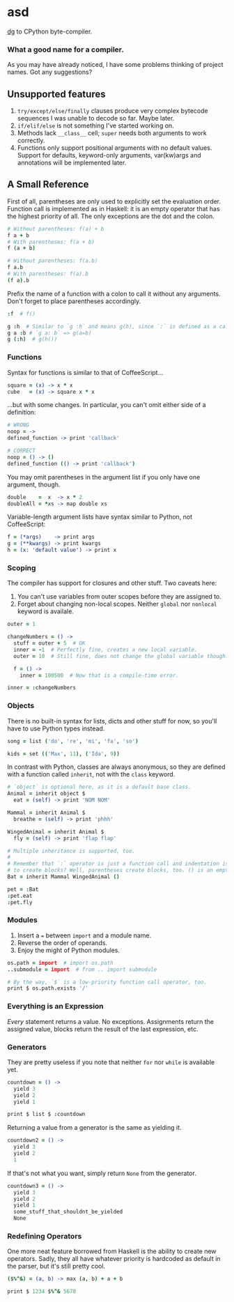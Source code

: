 # asd

[dg](https://github.com/pyos/dg) to CPython byte-compiler.

### What a good name for a compiler.

As you may have already noticed, I have some problems thinking of project names.
Got any suggestions?

## Unsupported features

1. `try/except/else/finally` clauses produce very complex bytecode sequences I was unable to decode so far. Maybe later.
2. `if/elif/else` is not something I've started working on.
3. Methods lack `__class__` cell; `super` needs both arguments to work correctly.
4. Functions only support positional arguments with no default values. Support for defaults, keyword-only arguments, var(kw)args and annotations will be implemented later.

## A Small Reference

First of all, parentheses are only used to explicitly set the evaluation order.
Function call is implemented as in Haskell: it is an empty operator that has
the highest priority of all. The only exceptions are the dot and the colon.

```coffeescript
# Without parentheses: f(a) + b
f a + b
# With parentheses: f(a + b)
f (a + b)

# Without parentheses: f(a.b)
f a.b
# With parentheses: f(a).b
(f a).b
```

Prefix the name of a function with a colon to call it without any arguments.
Don't forget to place parentheses accordingly.

```coffeescript
:f  # f()

g :h  # Similar to `g :h` and means g(h), since `:` is defined as a call operator when not used within another function call.
g a :b # `g a: b` => g(a=b)
g (:h)  # g(h())
```

### Functions

Syntax for functions is similar to that of CoffeeScript...

```coffeescript
square = (x) -> x * x
cube   = (x) -> square x * x
```

...but with some changes. In particular, you can't omit either side of a definition:

```coffeescript
# WRONG
noop = ->
defined_function -> print 'callback'

# CORRECT
noop = () -> ()
defined_function (() -> print 'callback')
```

You may omit parentheses in the argument list if you only have one argument, though.

```coffeescript
double    =  x  -> x * 2
doubleAll = *xs -> map double xs
```

Variable-length argument lists have syntax similar to Python, not CoffeeScript:

```coffeescript
f = (*args)    -> print args
g = (**kwargs) -> print kwargs
h = (x: 'default value') -> print x
```

### Scoping

The compiler has support for closures and other stuff. Two caveats here:

1. You can't use variables from outer scopes before they are assigned to.
2. Forget about changing non-local scopes. Neither `global` nor `nonlocal` keyword is availale.

```coffeescript
outer = 1

changeNumbers = () ->
  stuff = outer + 5  # OK
  inner = -1  # Perfectly fine, creates a new local variable.
  outer = 10  # Still fine, does not change the global variable though.

  f = () ->
    inner = 100500  # Now that is a compile-time error.

inner = :changeNumbers
```

### Objects

There is no built-in syntax for lists, dicts and other stuff for now, so you'll
have to use Python types instead.

```coffeescript
song = list ('do', 're', 'mi', 'fa', 'so')

kids = set (('Max', 11), ('Ida', 9))
```

In contrast with Python, classes are always anonymous, so they are
defined with a function called `inherit`, not with the `class` keyword.

```coffeescript
# `object` is optional here, as it is a default base class.
Animal = inherit object $
  eat = (self) -> print 'NOM NOM'

Mammal = inherit Animal $
  breathe = (self) -> print 'phhh'

WingedAnimal = inherit Animal $
  fly = (self) -> print 'flap flap'

# Multiple inheritance is supported, too.
#
# Remember that `:` operator is just a function call and indentation is used
# to create blocks? Well, parentheses create blocks, too. () is an empty one.
Bat = inherit Mammal WingedAnimal ()

pet = :Bat
:pet.eat
:pet.fly
```

### Modules

1. Insert a `=` between `import` and a module name.
2. Reverse the order of operands.
3. Enjoy the might of Python modules.

```coffeescript
os.path = import  # import os.path
..submodule = import  # from .. import submodule

# By the way, `$` is a low-priority function call operator, too.
print $ os.path.exists '/'
```

### Everything is an Expression

*Every* statement returns a value. No exceptions. Assignments return the assigned
value, blocks return the result of the last expression, etc.

### Generators

They are pretty useless if you note that neither `for` nor `while` is available yet.

```coffeescript
countdown = () ->
  yield 3
  yield 2
  yield 1

print $ list $ :countdown
```

Returning a value from a generator is the same as yielding it.

```coffeescript
countdown2 = () ->
  yield 3
  yield 2
  1
```

If that's not what you want, simply return `None` from the generator.

```coffeescript
countdown3 = () ->
  yield 3
  yield 2
  yield 1
  some_stuff_that_shouldnt_be_yielded
  None
```

### Redefining Operators

One more neat feature borrowed from Haskell is the ability to create new operators.
Sadly, they all have whatever priority is hardcoded as default in the parser,
but it's still pretty cool.

```coffeescript
($%^&) = (a, b) -> max (a, b) + a + b

print $ 1234 $%^& 5678
```

